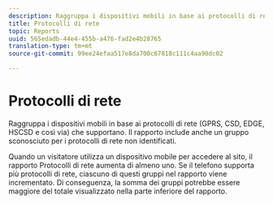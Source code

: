 ```yaml
---
description: Raggruppa i dispositivi mobili in base ai protocolli di rete (GPRS, CSD, EDGE, HSCSD e così via) che supportano. Il rapporto include anche un gruppo sconosciuto per i protocolli di rete non identificati.
title: Protocolli di rete
topic: Reports
uuid: 565edadb-44e4-455b-a476-fad2e4b28765
translation-type: tm+mt
source-git-commit: 99ee24efaa517e8da700c67818c111c4aa90dc02

---
```



# Protocolli di rete

Raggruppa i dispositivi mobili in base ai protocolli di rete (GPRS, CSD, EDGE, HSCSD e così via) che supportano. Il rapporto include anche un gruppo sconosciuto per i protocolli di rete non identificati.

Quando un visitatore utilizza un dispositivo mobile per accedere al sito, il rapporto Protocolli di rete aumenta di almeno uno. Se il telefono supporta più protocolli di rete, ciascuno di questi gruppi nel rapporto viene incrementato. Di conseguenza, la somma dei gruppi potrebbe essere maggiore del totale visualizzato nella parte inferiore del rapporto.
